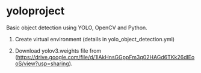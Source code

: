 # yoloproject
Basic object detection using YOLO, OpenCV and Python. 

1. Create virtual environment (details in yolo_object_detection.yml)

2. Download yolov3.weights file from (https://drive.google.com/file/d/1lAkHnsGGppFm3q02HAGd6TKk26dlEooS/view?usp=sharing). 
